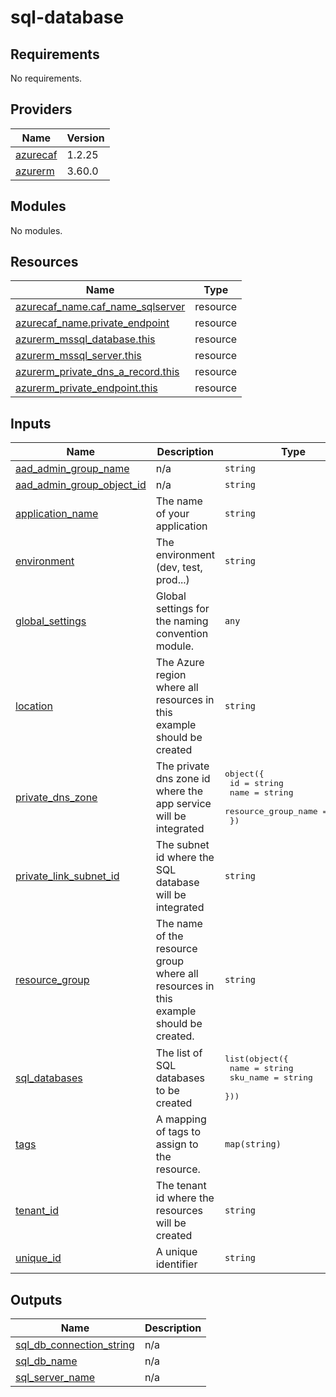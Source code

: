 # sql-database

<!-- BEGINNING OF PRE-COMMIT-TERRAFORM DOCS HOOK -->
## Requirements

No requirements.

## Providers

| Name | Version |
|------|---------|
| <a name="provider_azurecaf"></a> [azurecaf](#provider\_azurecaf) | 1.2.25 |
| <a name="provider_azurerm"></a> [azurerm](#provider\_azurerm) | 3.60.0 |

## Modules

No modules.

## Resources

| Name | Type |
|------|------|
| [azurecaf_name.caf_name_sqlserver](https://registry.terraform.io/providers/aztfmod/azurecaf/latest/docs/resources/name) | resource |
| [azurecaf_name.private_endpoint](https://registry.terraform.io/providers/aztfmod/azurecaf/latest/docs/resources/name) | resource |
| [azurerm_mssql_database.this](https://registry.terraform.io/providers/hashicorp/azurerm/latest/docs/resources/mssql_database) | resource |
| [azurerm_mssql_server.this](https://registry.terraform.io/providers/hashicorp/azurerm/latest/docs/resources/mssql_server) | resource |
| [azurerm_private_dns_a_record.this](https://registry.terraform.io/providers/hashicorp/azurerm/latest/docs/resources/private_dns_a_record) | resource |
| [azurerm_private_endpoint.this](https://registry.terraform.io/providers/hashicorp/azurerm/latest/docs/resources/private_endpoint) | resource |

## Inputs

| Name | Description | Type | Default | Required |
|------|-------------|------|---------|:--------:|
| <a name="input_aad_admin_group_name"></a> [aad\_admin\_group\_name](#input\_aad\_admin\_group\_name) | n/a | `string` | n/a | yes |
| <a name="input_aad_admin_group_object_id"></a> [aad\_admin\_group\_object\_id](#input\_aad\_admin\_group\_object\_id) | n/a | `string` | n/a | yes |
| <a name="input_application_name"></a> [application\_name](#input\_application\_name) | The name of your application | `string` | n/a | yes |
| <a name="input_environment"></a> [environment](#input\_environment) | The environment (dev, test, prod...) | `string` | `"dev"` | no |
| <a name="input_global_settings"></a> [global\_settings](#input\_global\_settings) | Global settings for the naming convention module. | `any` | n/a | yes |
| <a name="input_location"></a> [location](#input\_location) | The Azure region where all resources in this example should be created | `string` | `"westus2"` | no |
| <a name="input_private_dns_zone"></a> [private\_dns\_zone](#input\_private\_dns\_zone) | The private dns zone id where the app service will be integrated | <pre>object({<br>    id                  = string<br>    name                = string<br>    resource_group_name = string<br>  })</pre> | n/a | yes |
| <a name="input_private_link_subnet_id"></a> [private\_link\_subnet\_id](#input\_private\_link\_subnet\_id) | The subnet id where the SQL database will be integrated | `string` | n/a | yes |
| <a name="input_resource_group"></a> [resource\_group](#input\_resource\_group) | The name of the resource group where all resources in this example should be created. | `string` | n/a | yes |
| <a name="input_sql_databases"></a> [sql\_databases](#input\_sql\_databases) | The list of SQL databases to be created | <pre>list(object({<br>    name     = string<br>    sku_name = string<br>  }))</pre> | n/a | yes |
| <a name="input_tags"></a> [tags](#input\_tags) | A mapping of tags to assign to the resource. | `map(string)` | `{}` | no |
| <a name="input_tenant_id"></a> [tenant\_id](#input\_tenant\_id) | The tenant id where the resources will be created | `string` | n/a | yes |
| <a name="input_unique_id"></a> [unique\_id](#input\_unique\_id) | A unique identifier | `string` | n/a | yes |

## Outputs

| Name | Description |
|------|-------------|
| <a name="output_sql_db_connection_string"></a> [sql\_db\_connection\_string](#output\_sql\_db\_connection\_string) | n/a |
| <a name="output_sql_db_name"></a> [sql\_db\_name](#output\_sql\_db\_name) | n/a |
| <a name="output_sql_server_name"></a> [sql\_server\_name](#output\_sql\_server\_name) | n/a |
<!-- END OF PRE-COMMIT-TERRAFORM DOCS HOOK -->
